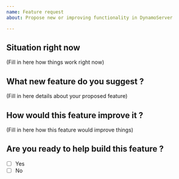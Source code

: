 ```yaml
---
name: Feature request
about: Propose new or improving functionality in DynamoServer

---
```


## Situation right now

(Fill in here how things work right now)

## What new feature do you suggest ?

(Fill in here details about your proposed feature)

## How would this feature improve it ?

(Fill in here how this feature would improve things)

## Are you ready to help build this feature ?

- [ ] Yes
- [ ] No
